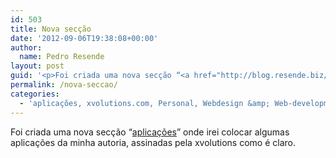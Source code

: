 ```yaml
---
id: 503
title: Nova secção
date: '2012-09-06T19:38:08+00:00'
author: 
  name: Pedro Resende
layout: post
guid: '<p>Foi criada uma nova secção “<a href="http://blog.resende.biz/?page_id=462" target="_self">aplicações</a>” onde irei colocar algumas aplicações da minha autoria, assinadas pela xvolutions como é claro.</p>'
permalink: /nova-seccao/
categories:
  - 'aplicações, xvolutions.com, Personal, Webdesign &amp; Web-development'
---
```

Foi criada uma nova secção “<a href="http://blog.resende.biz/?page_id=462" target="_self">aplicações</a>” onde irei colocar algumas aplicações da minha autoria, assinadas pela xvolutions como é claro.